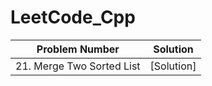 # LeetCode_Cpp

| Problem Number                          | Solution                              |
| --------------------------------------- | ------------------------------------- |
| 21. Merge Two Sorted List               | [Solution]                            |
